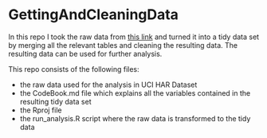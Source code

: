 # GettingAndCleaningData
In this repo I took the raw data from [this link](http://archive.ics.uci.edu/ml/datasets/Human+Activity+Recognition+Using+Smartphones) and turned it into a tidy data set by merging all the relevant tables and cleaning the resulting data. The resulting data can be used for further analysis.

This repo consists of the following files:

* the raw data used for the analysis in UCI HAR Dataset
* the CodeBook.md file which explains all the variables contained in the resulting tidy data set
* the Rproj file
* the run_analysis.R script where the raw data is transformed to the tidy data
